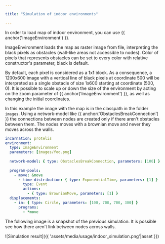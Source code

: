 ```yaml
---

title: "Simulation of indoor environments"

---
```


In order to load map of indoor environment, you can use {{ anchor('ImageEnvironment') }}.

ImageEnvironment loads the map as raster image from file, interpreting the black pixels as obstacles
(wall-like areas not accessible to nodes). Color of pixels that represents obstacles can be set to
every color with relative constructor's parameter, black is default.

By default, each pixel is considered as a 1x1 block.
As a consequence, a 1200x600 image with a vertical line of black pixels at coordinate 500 will be interpreted as a single
obstacle of size 1x600 starting at coordinate (500, 0).
It is possible to scale up or down the size of the environment by acting on the zoom parameter of {{ anchor('ImageEnvironment') }},
as well as changing the initial coordinates.

In this example the image with the map is in the classpath in the folder `images`. Using a network-model 
like {{ anchor('ObstaclesBreakConnection') }} the connections between nodes are created only if there
aren't obstacles between them. The nodes moves with a brownian move and never they moves across the walls.
```yaml
incarnation: protelis
environment:
  type: ImageEnvironment
  parameters: [images/foo.png]
  
  network-model: { type: ObstaclesBreakConnection, parameters: [100] }
  
  program-pools:
    - move: &move
      - time-distribution: { type: ExponentialTime, parameters: [1] }
        type: Event
        actions:
          - { type: BrownianMove, parameters: [1] }
  displacements:
    - in: { type: Circle, parameters: [100, 700, 700, 300] }
      programs: 
        - *move
```

The following image is a snapshot of the previous simulation. It is possible see how there aren't link
between nodes across walls.

![Simulation result]({{ 'assets/media/usage/indoor_simulation.png'|asset }})